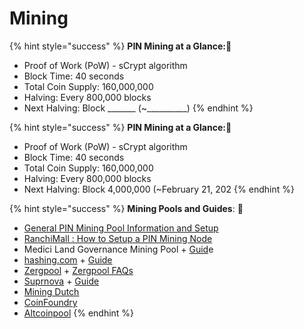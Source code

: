 # Mining

{% hint style="success" %}
**PIN Mining at a Glance:**📌 

* Proof of Work \(PoW\) - sCrypt algorithm
* Block Time: 40 seconds
* Total Coin Supply:  160,000,000
* Halving: Every 800,000 blocks
* Next Halving: Block \_\_\_\_\_\_\_ \(~\_\_\_\_\_\_\_\_\_\_\)
{% endhint %}

{% hint style="success" %}
**PIN Mining at a Glance:**📌 

* Proof of Work \(PoW\) - sCrypt algorithm
* Block Time: 40 seconds
* Total Coin Supply:  160,000,000
* Halving: Every 800,000 blocks
* Next Halving: Block 4,000,000 \(~February 21, 202
{% endhint %}

{% hint style="success" %}
**Mining Pools and Guides**: 📌

* [General PIN Mining Pool Information and Setup](https://forum.flo.cash/t/mining-guide-antminer-l3/36)
* [RanchiMall : How to Setup a PIN Mining Node](https://medium.com/ranchimall/how-to-setup-florincoin-mining-node-d2d6a464090)
* Medici Land Governance Mining Pool + [Guid](https://pool.mediciland.com/connect.html)e
* [hashing.com](https://hashing.com/) + [Guide](https://hashing.com/setup)
* [Zergpool](http://zergpool.com/) + [Zergpool FAQs](http://zergpool.com/site/faq)
* [Suprnova](https://flo.suprnova.cc/) + [Guide](https://flo.suprnova.cc/index.php?page=gettingstarted)
* [Mining Dutch](https://www.mining-dutch.nl/pools/florin.php)
* [CoinFoundry](https://coinfoundry.org/%20)
* [Altcoinpool](https://altcoinpool.eu%20)
{% endhint %}



